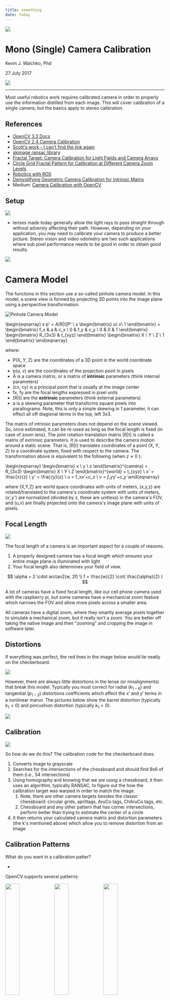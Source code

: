 ```yaml
---
title: something
date: today
---
```


![](https://images.pexels.com/photos/1005332/camera-retro-photography-vintage-1005332.jpeg?auto=compress&cs=tinysrgb&dpr=2&h=750&w=1260)

# Mono (Single) Camera Calibration

Kevin J. Walchko, Phd 

27 July 2017

[![](https://i.creativecommons.org/l/by-sa/4.0/88x31.png)](http://creativecommons.org/licenses/by-sa/4.0/)

----

Most useful robotics work requires calibrated camera in order to properly use the information distilled from each image. This will cover calibration of a single camera, but the basics apply to stereo calibration.


## References

- [OpenCV 3.3 Docs](http://docs.opencv.org/3.3.0/)
- [OpenCV 2.4 Camera Calibration](http://docs.opencv.org/2.4/modules/calib3d/doc/camera_calibration_and_3d_reconstruction.html)
- [Scott's work - I can't find the link again](tbd)
- [skimage ransac library](http://scikit-image.org/docs/dev/api/skimage.measure.html#skimage.measure.ransac)
- [Fractal Target: Camera Calibration for Light Fields and Camera Arrays](http://lightfieldgroup.iwr.uni-heidelberg.de/?page_id=1066)
- [Circle Grid Fractal Pattern for Calibration at Different Camera Zoom Levels](http://www.k2.t.u-tokyo.ac.jp/mvf/FractalCalibrationPattern/index-e.html)
- [Robotics with ROS](ros-developer.com)
- [Demystifying Geometric Camera Calibration for Intrinsic Matrix](https://kushalvyas.github.io/calib.html)
- Medium: [Camera Calibration with OpenCV](https://medium.com/analytics-vidhya/camera-calibration-with-opencv-f324679c6eb7)

## Setup


<img src="./images/output-5.png" />

- lenses made today generally allow the light rays to pass straight through without adversly affecting their path. However, depending on your application, you may need to calibrate your camera to produce a better picture. Stereo vision and video odometry are two such applications where sub pixel performance needs to be good in order to obtain good results.

<img src="./images/fstop.jpg" />

# Camera Model

The functions in this section use a so-called pinhole camera model. In this model, a scene view is formed by projecting 3D points into the image plane using a perspective transformation.

![Pinhole Camera Model](images/pinhole_camera_model.png)

\begin{eqnarray}
  s p' = A[R|t]P' \\
  s \begin{bmatrix} u\\ v\\ 1 \end{bmatrix} = 
  \begin{bmatrix}
    f_x & a & c_x \\
    0 & f_y & c_y \\
    0 & 0 & 1
  \end{bmatrix}
  \begin{bmatrix} R_{3x3} & t_{xyz} \end{bmatrix}
  \begin{bmatrix} X \\ Y \\ Z \\ 1 \end{bmatrix}
\end{eqnarray}

where:

- P(X, Y, Z) are the coordinates of a 3D point in the world coordinate space
- p(u, v) are the coordinates of the projection point in pixels
- A is a camera matrix, or a matrix of **intrinsic** parameters (think internal parameters)
- (cx, cy) is a principal point that is usually at the image center
- fx, fy are the focal lengths expressed in pixel units
- [R|t] are the **extrinsic** parameters (think external parameters)
- a is a skewing parameter that transforms square pixels into parallograms. Note, this is only a simple skewing in 1 parameter, it can effect all off diagional terms in the top, left 3x3.

The matrix of intrinsic parameters does not depend on the scene viewed. So, once estimated, it can be re-used as long as the focal length is fixed (in case of zoom lens). The joint rotation-translation matrix [R|t] is called a matrix of extrinsic parameters. It is used to describe the camera motion around a static scene. That is, [R|t] translates coordinates of a point (X, Y, Z) to a coordinate system, fixed with respect to the camera. The transformation above is equivalent to the following (when $z \ne 0$ ):

\begin{eqnarray}
  \begin{bmatrix} x \\ y \\ z \end{bmatrix}^{camera} = R_{3x3}
  \begin{bmatrix} X \\ Y \\ Z \end{bmatrix}^{world} + t_{xyz} \\
  x' = \frac{x}{z} \\
  y' = \frac{y}{z} \\
  u = f_x*x'+c_x \\
  v = f_y*y'+c_y
\end{eqnarray}

where (X,Y,Z) are world space coordinates with units of meters, (x,y,z) are rotated/translated to the camera's coordinate system with units of meters, (x',y') are normalized (divided by z, these are unitless) in the camera's FOV, and (u,v) are finally projected onto the camera's image plane with units of pixels. 

## Focal Length

![](images/focal-length.jpg)

The focal length of a camera is an important aspect for a couple of reasons.

1. A properly designed camera has a focal length which ensures your entire image plane is illuminated with light
1. Your focal length also determines your field of view.

$$
\alpha = 2 \cdot arctan2(w, 2f) \\
f = \frac{w}{2} \cot( \frac{\alpha}{2} )
$$

A lot of cameras have a fixed focal length, like our cell phone camera used with the raspberry pi, but some cameras have a mechanical zoom feature which narrows the FOV and allow more pixels across a smaller area.

All cameras have a digital zoom, where they smartly average pixels together to simulate a mechanical zoom, but it really isn't a zoom. You are better off taking the native image and then "zooming" and cropping the image in software later.

## Distortions

If everything was perfect, the red lines in the image below would lie neatly on the checkerboard.

![](images/distortion.jpg)

However, there are always little distortions in the lense (or misalignments) that break this model. Typically you must correct for radial ($k_{1-6}$) and tangential ($p_{1-2}$) distortions coefficients which effect the $x'$ and $y'$ terms in a nonlinear manor. The pictures below show the barrel distortion (typically $k_1 > 0$) and pincushion distortion (typically $k_1 < 0$).

![](images/distortion_examples.png)

## Calibration

![](images/cal-images.jpg)

So how do we do this? The calibration code for the checkerboard does:

1. Converts image to grayscale
1. Searches for the intersections of the chessboard and should find 9x6 of them (i.e., 54 intersections)
1. Using homography and knowing that we are using a chessboard, it then uses an algorithm, typically RANSAC, to figure out the how the calibration target was warped in order to match the image.
    1. Note, there are other camera targets besides the classic chessboard: circular grids, apriltags, AruCo tags, ChAruCo tags, etc.
    1. Chessboard and any other pattern that has corner intersections, perform better than trying to estimate the center of a circle
1. It then returns your calculated camera matrix and distortion parameters (the k's mentioned above) which allow you to remove distortion from an image

## Calibration Patterns

What do you want in a calibration patter?

- 

OpenCV supports several patterns:

<span>
  <img src="patterns/checkerboard.jpg" width="30%"> 
  <img src="patterns/symetric-circles.jpg" width="30%"> 
  <img src="patterns/asymetric-circles.jpg" width="30%">  
</span>

Generally, the checkerboard pattern performs the best. Mainly because the algorithms are simple and effective to finding the intersections of the black/white squares. The circles use a more complex algorithm and have to determine the center of mass correctly. Unfortunately, camera lens distortion can cause the centers to be off just a little and the calibration not as good as the checkerboard.

<img src="patterns/intersection.png" width="30%">


### Other patterns

Now the choice of pattern is a complex thing, but involves camera FOV. You want to:

- cover the entire frame
- move the pattern over th entire calibration volume (in 3D space, this is a cone)
- Angle the patter with respect to the focal/principle axis
- Uniformly distribute the collected images over the calibration volume (not just the center) 

As you move the target farther/closer to the camera, the pixel resolution changes for the features you are trying to detect. Some suggest a feature (like a checkerboard box) should be at least 10 pixels across. The patterns we looked at so far are only one size. So there are other patterns that try to adapt and help you with the above.

<span>
  <img src="patterns/other.png" width="50%"> 
  <img src="patterns/recursive.png" width="60%"> 
</span>

Additionally, the marker type of boards also lend themselves to helping you understand the surface shape of the target. You can tpyically determine orientation and an ID of markers. You can also typically calibrate when some of the markers are occulded or not recognized, because each corner is associated with an ID number. The classic checkerboard tends to be, if you didn't detect all corners, then throw out the image, because I don't know (no ID) which intersections (corners) were not detected. 

There are even calibration targets setup for satellites to calibrate the cameras. The one below was for satellite to be able to calibrate their sensor/output images to the appropriate [NIIRS](https://en.wikipedia.org/wiki/NIIRS).

<span>
  <img src="patterns/space-cal.jpg" width="50%"> 
</span>


## Performance

How do you know you did a good job? The function `cv2.calibrateCamera()` returns an RMS value in pixels, so:

- **BAD:** RMS > 1.0px
- **OK:** RMS < 1.0px
- **GOOD:** RMS < 0.5px

However, RMS is necessary but not sufficient for good calibration. Low RMS means the algorithm was able to minimize the objective function on the given inputs **on average**. You need to look at the global results (i.e., image per image, corner per corner) to see how it performs. Thus, you will typically see people reproject the points using the new calibration matrix and then calculating the error from that.

## Projection

Once your camera is calibrated, with a marker (or any calibration target really), you can project a 3d object into the image. The idea is you can find the features of your calibration target and assume they lie in a plane. That will give you the x and y axis, so you can essentially do the cross product and get the z axis (up).

![](patterns/bunny-far.png)

![](patterns/bunny-close.png)

# RANSAC

Fit a model to data with the RANSAC (random sample consensus) algorithm. RANSAC is an iterative algorithm for the robust estimation of parameters from a subset of inliers from the complete data set. Each iteration performs the following tasks:

1. Select min_samples random samples from the original data and check whether the set of data is valid (see is_data_valid).
1. Estimate a model to the random subset (model_cls.estimate(*data[random_subset]) and check whether the estimated model is valid (see is_model_valid).
1. Classify all data as inliers or outliers by calculating the residuals to the estimated model (model_cls.residuals(*data)) - all data samples with residuals smaller than the residual_threshold are considered as inliers.
1. Save estimated model as best model if number of inlier samples is maximal. In case the current estimated model has the same number of inliers, it is only considered as the best model if it has less sum of residuals.